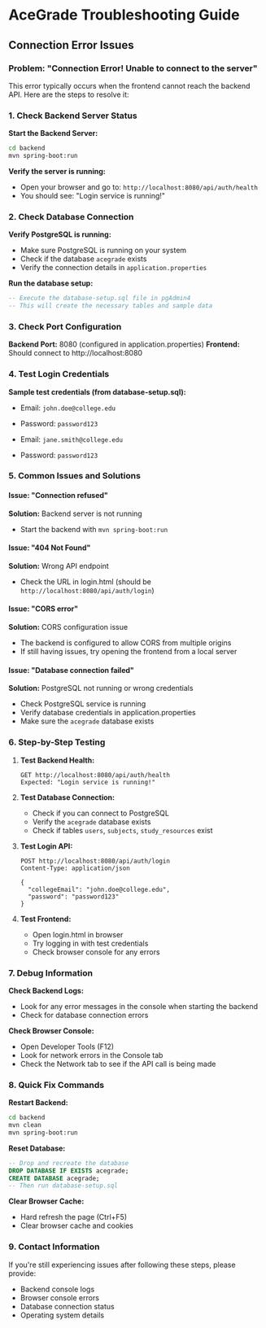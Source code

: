 # AceGrade Troubleshooting Guide

## Connection Error Issues

### Problem: "Connection Error! Unable to connect to the server"

This error typically occurs when the frontend cannot reach the backend API. Here are the steps to resolve it:

### 1. Check Backend Server Status

**Start the Backend Server:**
```bash
cd backend
mvn spring-boot:run
```

**Verify the server is running:**
- Open your browser and go to: `http://localhost:8080/api/auth/health`
- You should see: "Login service is running!"

### 2. Check Database Connection

**Verify PostgreSQL is running:**
- Make sure PostgreSQL is running on your system
- Check if the database `acegrade` exists
- Verify the connection details in `application.properties`

**Run the database setup:**
```sql
-- Execute the database-setup.sql file in pgAdmin4
-- This will create the necessary tables and sample data
```

### 3. Check Port Configuration

**Backend Port:** 8080 (configured in application.properties)
**Frontend:** Should connect to http://localhost:8080

### 4. Test Login Credentials

**Sample test credentials (from database-setup.sql):**
- Email: `john.doe@college.edu`
- Password: `password123`

- Email: `jane.smith@college.edu`
- Password: `password123`

### 5. Common Issues and Solutions

#### Issue: "Connection refused"
**Solution:** Backend server is not running
- Start the backend with `mvn spring-boot:run`

#### Issue: "404 Not Found"
**Solution:** Wrong API endpoint
- Check the URL in login.html (should be `http://localhost:8080/api/auth/login`)

#### Issue: "CORS error"
**Solution:** CORS configuration issue
- The backend is configured to allow CORS from multiple origins
- If still having issues, try opening the frontend from a local server

#### Issue: "Database connection failed"
**Solution:** PostgreSQL not running or wrong credentials
- Check PostgreSQL service is running
- Verify database credentials in application.properties
- Make sure the `acegrade` database exists

### 6. Step-by-Step Testing

1. **Test Backend Health:**
   ```
   GET http://localhost:8080/api/auth/health
   Expected: "Login service is running!"
   ```

2. **Test Database Connection:**
   - Check if you can connect to PostgreSQL
   - Verify the `acegrade` database exists
   - Check if tables `users`, `subjects`, `study_resources` exist

3. **Test Login API:**
   ```
   POST http://localhost:8080/api/auth/login
   Content-Type: application/json
   
   {
     "collegeEmail": "john.doe@college.edu",
     "password": "password123"
   }
   ```

4. **Test Frontend:**
   - Open login.html in browser
   - Try logging in with test credentials
   - Check browser console for any errors

### 7. Debug Information

**Check Backend Logs:**
- Look for any error messages in the console when starting the backend
- Check for database connection errors

**Check Browser Console:**
- Open Developer Tools (F12)
- Look for network errors in the Console tab
- Check the Network tab to see if the API call is being made

### 8. Quick Fix Commands

**Restart Backend:**
```bash
cd backend
mvn clean
mvn spring-boot:run
```

**Reset Database:**
```sql
-- Drop and recreate the database
DROP DATABASE IF EXISTS acegrade;
CREATE DATABASE acegrade;
-- Then run database-setup.sql
```

**Clear Browser Cache:**
- Hard refresh the page (Ctrl+F5)
- Clear browser cache and cookies

### 9. Contact Information

If you're still experiencing issues after following these steps, please provide:
- Backend console logs
- Browser console errors
- Database connection status
- Operating system details

